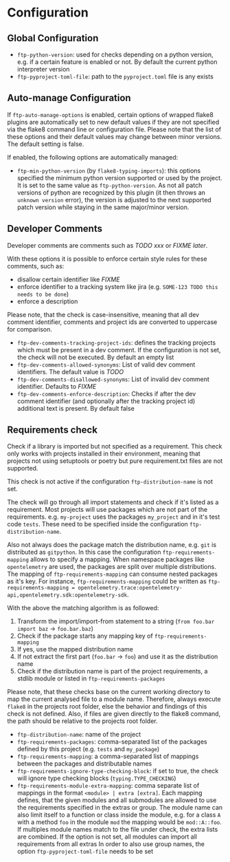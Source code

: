 # Configuration

## Global Configuration

* `ftp-python-version`: used for checks depending on a python version, e.g. if a certain feature
  is enabled or not. By default the current python interpreter version
* `ftp-pyproject-toml-file`: path to the `pyproject.toml` file is any exists

## Auto-manage Configuration

If `ftp-auto-manage-options` is enabled, certain options of wrapped flake8 plugins are automatically
set to new default values if they are not specified via the flake8 command line or configuration file.
Please note that the list of these options and their default values may change between minor versions.
The default setting is false.

If enabled, the following options are automatically managed:

* `ftp-min-python-version` (by `flake8-typing-imports`): this options specified the minimum python
  version supported or used by the project. It is set to the same value as `ftp-python-version`.
  As not all patch versions of python are recognized by this plugin
  (it then throws an `unknown version` error), the version is adjusted to the next supported patch
  version while staying in the same major/minor version.

## Developer Comments
Developer comments are comments such as *TODO xxx* or *FIXME later*.

With these options it is possible to enforce certain style rules for these comments, such as:
* disallow certain identifier like *FIXME*
* enforce identifier to a tracking system like jira (e.g. `SOME-123 TODO this needs to be done`)
* enforce a description

Please note, that the check is case-insensitive, meaning that all dev comment identifier, comments and
project ids are converted to uppercase for comparison.

* `ftp-dev-comments-tracking-project-ids`: defines the tracking projects which must be present in a dev comment.
  If the configuration is not set, the check will not be executed. By default an empty list
* `ftp-dev-comments-allowed-synonyms`: List of valid dev comment identifiers. The default value is *TODO*
* `ftp-dev-comments-disallowed-synonyms`: List of invalid dev comment identifier. Defaults to *FIXME*
* `ftp-dev-comments-enforce-description`: Checks if after the dev comment identifier (and optionally after
  the tracking project id) additional text is present. By default false


## Requirements check
Check if a library is imported but not specified as a requirement.
This check only works with projects installed in their environment, meaning that projects not using
setuptools or poetry but pure requirement.txt files are not supported.

This check is not active if the configuration `ftp-distribution-name` is not set.

The check will go through all import statements and check if it's listed as a requirement.
Most projects will use packages which are not part of the requirements. e.g. `my-project` uses
the packages `my_project` and in it's test code `tests`.
These need to be specified inside the configuration `ftp-distribution-name`.

Also not always does the package match the distribution name, e.g. `git` is distributed as
`gitpython`.
In this case the configuration `ftp-requirements-mapping` allows to specify a mapping.
When namespace packages like `opentelemetry` are used, the packages are split over multiple
distributions.
The mapping of `ftp-requirements-mapping` can consume nested packages as it's key.
For instance, `ftp-requirements-mapping` could be written as
`ftp-requirements-mapping = opentelemetry.trace:opentelemetry-api,opentelemetry.sdk:opentelemetry-sdk`.

With the above the matching algorithm is as followed:

1. Transform the import/import-from statement to a string (`from foo.bar import baz` -> `foo.bar.baz`)
1. Check if the package starts any mapping key of `ftp-requirements-mapping`
1. If yes, use the mapped distribution name
1. If not extract the first part (`foo.bar` -> `foo`) and use it as the distribution name
1. Check if the distribution name is part of the project requirements, a stdlib module or listed
   in `ftp-requirements-packages`

Please note, that these checks base on the current working directory to map the current analysed file
to a module name.
Therefore, always execute `flake8` in the projects root folder, else the behavior and findings
of this check is not defined.
Also, if files are given directly to the flake8 command, the path should be relative to the
projects root folder.

* `ftp-distribution-name`: name of the project
* `ftp-requirements-packages`: comma-separated list of the packages defined by this project
  (e.g. `tests` and `my_package`)
* `ftp-requirements-mapping`: a comma-separated list of mappings between the packages and distributable names
* `ftp-requirements-ignore-type-checking-block`: if set to true, the check will ignore type checking
  blocks (`typing.TYPE_CHECKING`)
* `ftp-requirements-module-extra-mapping`: comma separate list of mappings in the format
  `<module> | extra [extra]`. Each mapping defines, that the given modules and all submodules
  are allowed to use the requirements specified in the extras or group.
  The module name can also limit itself to a function or class inside the module,
  e.g. for a class `A` with a method `foo` in the module `mod` the mapping would be `mod::A::foo`.
  If multiples module names match to the file under check, the extra lists are combined.
  If the option is not set, all modules can import all requirements from all extras
  In order to also use group names, the option `ftp-pyproject-toml-file` needs to be set
